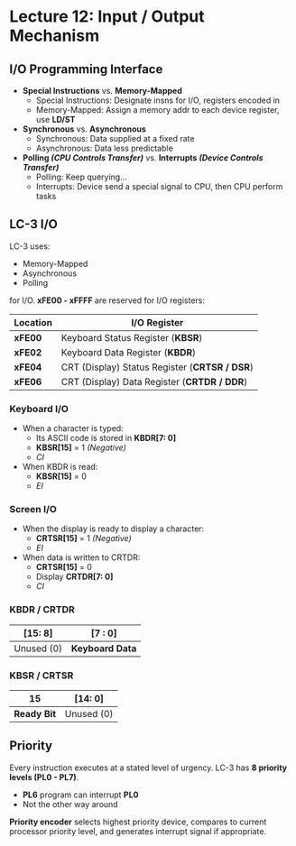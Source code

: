 # Lecture 12: Input / Output Mechanism

## I/O Programming Interface

- **Special Instructions** vs. **Memory-Mapped**
  - Special Instructions: Designate insns for I/O, registers encoded in
  - Memory-Mapped: Assign a memory addr to each device register, use **LD/ST**
- **Synchronous** vs. **Asynchronous**
  - Synchronous: Data supplied at a fixed rate
  - Asynchronous: Data less predictable
- **Polling _(CPU Controls Transfer)_** vs. **Interrupts _(Device Controls Transfer)_**
  - Polling: Keep querying...
  - Interrupts: Device send a special signal to CPU, then CPU perform tasks

## LC-3 I/O

LC-3 uses:

- Memory-Mapped
- Asynchronous
- Polling

for I/O. **xFE00 - xFFFF** are reserved for I/O registers:

| Location  | I/O Register                                    |
| --------- | ----------------------------------------------- |
| **xFE00** | Keyboard Status Register (**KBSR**)             |
| **xFE02** | Keyboard Data Register (**KBDR**)               |
| **xFE04** | CRT (Display) Status Register (**CRTSR / DSR**) |
| **xFE06** | CRT (Display) Data Register (**CRTDR / DDR**)   |

### Keyboard I/O

- When a character is typed:
  - Its ASCII code is stored in **KBDR[7: 0]**
  - **KBSR[15]** = 1 _(Negative)_
  - _CI_
- When KBDR is read:
  - **KBSR[15]** = 0
  - _EI_

### Screen I/O

- When the display is ready to display a character:
  - **CRTSR[15]** = 1 _(Negative)_
  - _EI_
- When data is written to CRTDR:
  - **CRTSR[15]** = 0
  - Display **CRTDR[7: 0]**
  - _CI_

### KBDR / CRTDR

| [15: 8]    | [7 : 0]           |
| ---------- | ----------------- |
| Unused (0) | **Keyboard Data** |

### KBSR / CRTSR

| 15            | [14: 0]    |
| ------------- | ---------- |
| **Ready Bit** | Unused (0) |

## Priority

Every instruction executes at a stated level of urgency. LC-3 has **8 priority levels (PL0 - PL7)**.

- **PL6** program can interrupt **PL0**
- Not the other way around

**Priority encoder** selects highest priority device, compares to current processor priority level, and generates interrupt signal if appropriate.
